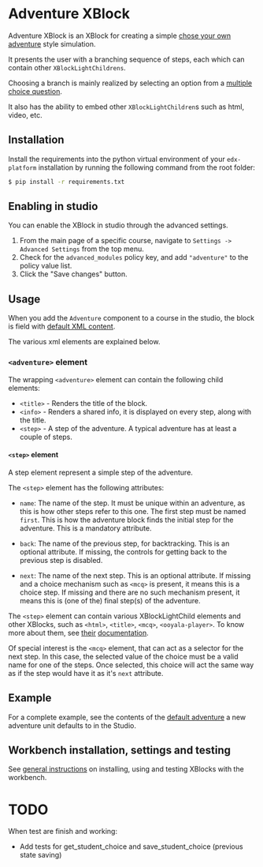 # Adventure XBlock

Adventure XBlock is an XBlock for creating a simple
[chose your own adventure][wiki-cyoa] style simulation.

It presents the user with a branching sequence of steps,
each which can contain other `XBlockLightChildrens`.

Choosing a branch is mainly realized by selecting an option from
a [multiple choice question][mentoring-mcq].

It also has the ability to embed other `XBlockLightChildren`s such as
html, video, etc.

[wiki-cyoa]: https://en.wikipedia.org/wiki/Choose_Your_Own_Adventure
[mentoring-mcq]: https://github.com/edx-solutions/xblock-mentoring#self-assessment-mcqs

## Installation

Install the requirements into the python virtual environment of your
`edx-platform` installation by running the following command from the
root folder:

```bash
$ pip install -r requirements.txt
```

## Enabling in studio

You can enable the XBlock in studio through the advanced settings.

1. From the main page of a specific course, navigate to `Settings ->
   Advanced Settings` from the top menu.
2. Check for the `advanced_modules` policy key, and add `"adventure"`
   to the policy value list.
3. Click the "Save changes" button.


## Usage

When you add the `Adventure` component to a course in the studio, the
block is field with [default XML content][default-adventure].

The various xml elements are explained below.

### `<adventure>` element

The wrapping `<adventure>` element can contain the following child
elements:

* `<title>` - Renders the title of the block.
* `<info>` - Renders a shared info, it is displayed on every step, along with the title.
* `<step>` - A step of the adventure. A typical adventure has at least a couple of steps.

#### `<step>` element

A step element represent a simple step of the adventure.

The `<step>` element has the following attributes:

* `name`: The name of the step. It must be unique within an adventure, as this is how other steps refer to this one.
  The first step must be named `first`. This is how the adventure block finds the initial step for the adventure.
  This is a mandatory attribute.
* `back`: The name of the previous step, for backtracking. This is an optional attribute.
  If missing, the controls for getting back to the previous step is disabled.

* `next`: The name of the next step. This is an optional attribute.
  If missing and a choice mechanism such as `<mcq>` is present, it means this is a choice step.
  If missing and there are no such mechanism present, it means this is (one of the) final step(s) of the adventure.

The `<step>` element can contain various XBlockLightChild elements and other XBlocks, such as
`<html>`, `<title>`, `<mcq>`, `<ooyala-player>`. To know more about them, see [their][mentoring-doc] [documentation][ooyala-doc].

Of special interest is the `<mcq>` element, that can act as a selector for the next step.
In this case, the selected value of the choice must be a valid name for one of the steps.
Once selected, this choice will act the same way as if the step would have it as it's `next` attribute.

[mentoring-doc]: https://github.com/edx-solutions/xblock-mentoring
[ooyala-doc]: https://github.com/edx-solutions/xblock-ooyala

## Example

For a complete example, see the contents of the [default adventure][default-adventure]
a new adventure unit defaults to in the Studio.

[default-adventure]: adventure/templates/xml/adventure_default.xml

## Workbench installation, settings and testing

See [general instructions][workbench-instructions]
on installing, using and testing XBlocks with the workbench.

[workbench-instructions]: https://github.com/open-craft/xblock-sdk/blob/dragonfi-instructions-to-test-xblocks/README.md#testing-an-xblock

# TODO

When test are finish and working:

- Add tests for get_student_choice and save_student_choice (previous state saving)
